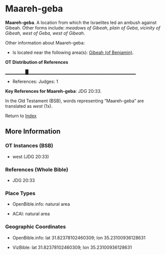 # Maareh-geba
**Maareh-geba**. 
A location from which the Israelites led an ambush against Gibeah. 
Other forms include: 
*meadows of Gibeah*, *plain of Geba*, *vicinity of Gibeah*, *west of Geba*, *west of Gibeah*. 




Other information about Maareh-geba:


* Is located near the following area(s): 
[Gibeah (of Benjamin)](Gibeah.1.md). 


**OT Distribution of References**

▁▁▁▁▁▁█▁▁▁▁▁▁▁▁▁▁▁▁▁▁▁▁▁▁▁▁▁▁▁▁▁▁▁▁▁▁▁▁
* References: Judges: 1



**Key References for Maareh-geba**: 
JDG 20:33. 


In the Old Testament (BSB), words representing “Maareh-geba” are translated as 
*west* (1x). 




Return to [Index](00-Index.md)

## More Information

### OT Instances (BSB)

* west (JDG 20:33)



### References (Whole Bible)

* JDG 20:33


### Place Types

* OpenBible.info: natural area

* ACAI: natural area



### Geographic Coordinates

* OpenBible.info: lat 31.82378102460309; lon 35.23100936128631

* VizBible: lat 31.82378102460309; lon 35.23100936128631





